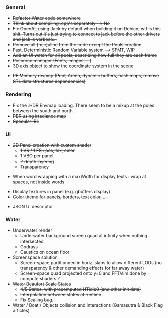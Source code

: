 ### General
+ ~~Refactor Water code somewhere~~
+ ~~Think about compiling .cpp's separately --> No~~
+ ~~Fix OpenAL using Jack by default when building it on Debian, wtf is this shit. Turns out it's
just trying to connect to jack before the other drivers and jack is verbose...~~
+ ~~Remove all {m,c}alloc from the code except the Pools creation~~
+ Fast, Deterministic Random Variable system --> SFMT, WIP
+ ~~Add an UI watch for all pools, describing how full they are each frame~~
+ ~~Resource manager (Fonts, Images, ...)~~
+ 3D axis object to show the coordinate system in the scene
- ~~RF Memory revamp (Pool, Arena, dynamic buffers, hash maps, remove STL data structures dependencies)~~

### Rendering
+ Fix the .HDR Envmap loading. There seem to be a mixup at the poles between the south and north.
+ ~~PBR using irradiance map~~
+ ~~Specular IBL~~

### UI
+ ~~2D Panel creation with custom shader~~
    + ~~1 VS / 1 FS : pos, tex, color~~
    + ~~1 VBO per panel~~
    + ~~Z depth layering~~
    + ~~Transparency~~
- When word wrapping with a maxWidth for display texts : wrap at spaces, not inside words
+ Display textures in panel (e.g. gbuffers display)
+ ~~Color theme for panels, borders, text color, ...~~
- JSON UI descriptor

### Water
- Underwater render
    - Underwater background screen quad at infinity when nothing intersected
    - Godrays
    - Caustics on ocean floor
- Screenspace solution
    - Screen-space partitionned in horiz. slabs to allow different LODs (no transparency & other
    demanding effects for far away water)
    - Screen-space quad projected onto y=0 and FFT/sim done by compute shaders ?
- ~~Water Beaufort Scale States~~
    - ~~4/5 States, with precomputed HTidle0 (and other init data)~~
    - ~~Interpolation between states at runtime~~
    - ~~Fix Scaling bug.~~
- Water / Boat / Objects collision and interactions (Gamasutra & Black Flag articles)
